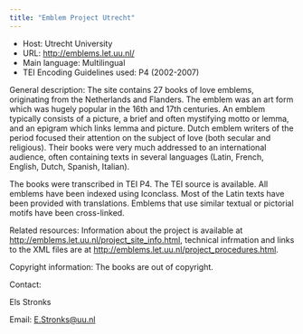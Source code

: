 ```yaml
---
title: "Emblem Project Utrecht"
---
```





* Host: Utrecht University
* URL: <http://emblems.let.uu.nl/>
* Main language: Multilingual
* TEI Encoding Guidelines used: P4 (2002-2007)



General description: The site contains 27 books of love emblems, originating from the Netherlands and
 Flanders. The emblem was an art form which was hugely popular in the 16th and 17th
 centuries. An emblem typically consists of a picture, a brief and often mystifying
 motto or lemma, and an epigram which links lemma and picture. Dutch emblem writers
 of the period focused their attention on the subject of love (both secular and religious).
 Their books were very much addressed to an international audience, often containing
 texts in several languages (Latin, French, English, Dutch, Spanish, Italian).
 
The books were transcribed in TEI P4. The TEI source is available. All emblems have
 been indexed using Iconclass. Most of the Latin texts have been provided with translations.
 Emblems that use similar textual or pictorial motifs have been cross-linked.
 





Related resources: Information about the project is available at <http://emblems.let.uu.nl/project_site_info.html>, technical infrmation and links to the XML files are at <http://emblems.let.uu.nl/project_procedures.html>. 



Copyright information: The books are out of copyright. 



Contact:
 



Els Stronks



Email: [E.Stronks@uu.nl](mailto:E.Stronks@uu.nl)





